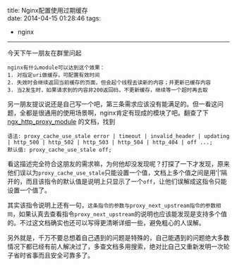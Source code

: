 title: Nginx配置使用过期缓存  
date: 2014-04-15 01:28:46
tags:  
  - nginx
---

今天下午一朋友在群里问起  

    nginx有什么module可以达到这个效果：    1. 对指定uri做缓存，可配置有效时间    2. 失效时会继续返回当前缓存的页面，但会起个线程去读新的内容；并更新已缓存内容    3. 当2发生时，如果请求到的内容非200返回码，不更新缓存，继续等一个超时再去取
另一朋友提议说还是自己写一个吧，第三条需求应该没有能满足的。但一看这问题，全都是很通用的使用场景啊，nginx肯定有现成的模块了吧。翻查了下 [ngx_http_proxy_module](http://nginx.org/cn/docs/http/ngx_http_proxy_module.html) 的文档，找到  
    语法: proxy_cache_use_stale error | timeout | invalid_header | updating | http_500 | http_502 | http_503 | http_504 | http_404 | off ...;      默认值: proxy_cache_use_stale off;

看这描述完全符合这朋友的需求嘛，为何他却没发现呢？打探了一下才发现，原来他们误以为`proxy_cache_use_stale`只能设置一个值，文档上多个值之间是用‘|’隔开的，而且该指令的默认值是说明上只显示了一个`off`，让他们误解成这指令只能设置一个值了。  

其实该指令说明上还有一句，`这条指令的参数与proxy_next_upstream指令的参数相同`，如果认真去查看指令`proxy_next_upstream`的说明也应该能发现是支持多个值的。不过这文档确实也还可以写得更清晰详细一些，避免粗心的人误解。  

另外就是，千万不要总想着自己遇到的问题是特殊的，自己能遇到的问题绝大多数情况下都已经有前人解决过了，多查文档多用搜索，绝对比自己又重新发明一次轮子省时省事而且安全可靠多了。
